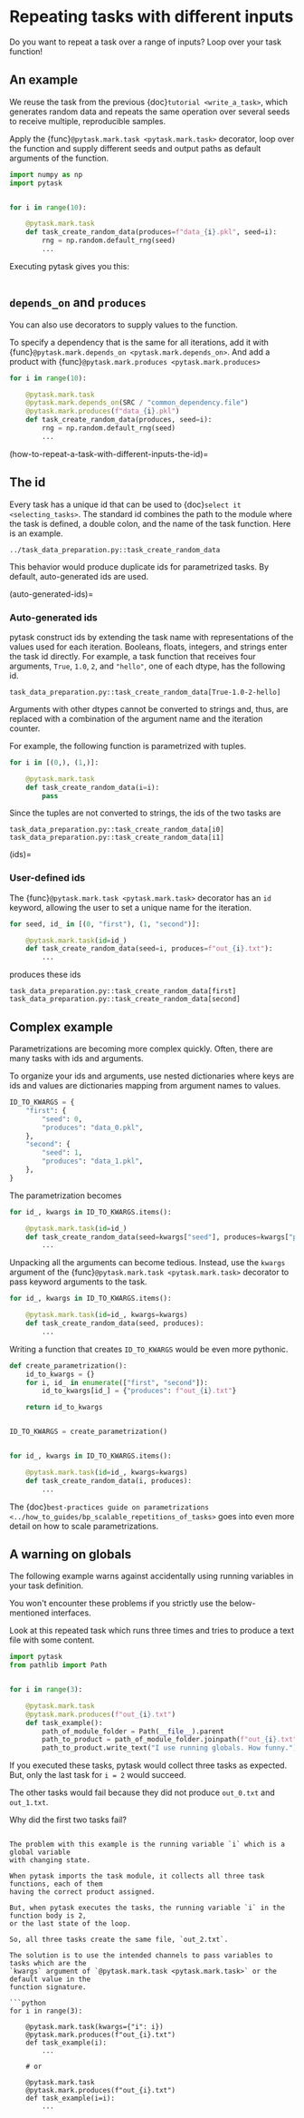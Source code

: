 # Repeating tasks with different inputs

Do you want to repeat a task over a range of inputs? Loop over your task function!

## An example

We reuse the task from the previous {doc}`tutorial <write_a_task>`, which generates
random data and repeats the same operation over several seeds to receive multiple,
reproducible samples.

Apply the {func}`@pytask.mark.task <pytask.mark.task>` decorator, loop over the function
and supply different seeds and output paths as default arguments of the function.

```python
import numpy as np
import pytask


for i in range(10):

    @pytask.mark.task
    def task_create_random_data(produces=f"data_{i}.pkl", seed=i):
        rng = np.random.default_rng(seed)
        ...
```

Executing pytask gives you this:

```{include} ../_static/md/repeating-tasks.md
```

## `depends_on` and `produces`

You can also use decorators to supply values to the function.

To specify a dependency that is the same for all iterations, add it with
{func}`@pytask.mark.depends_on <pytask.mark.depends_on>`. And add a product with
{func}`@pytask.mark.produces <pytask.mark.produces>`

```python
for i in range(10):

    @pytask.mark.task
    @pytask.mark.depends_on(SRC / "common_dependency.file")
    @pytask.mark.produces(f"data_{i}.pkl")
    def task_create_random_data(produces, seed=i):
        rng = np.random.default_rng(seed)
        ...
```

(how-to-repeat-a-task-with-different-inputs-the-id)=

## The id

Every task has a unique id that can be used to {doc}`select it <selecting_tasks>`. The
standard id combines the path to the module where the task is defined, a double colon,
and the name of the task function. Here is an example.

```
../task_data_preparation.py::task_create_random_data
```

This behavior would produce duplicate ids for parametrized tasks. By default,
auto-generated ids are used.

(auto-generated-ids)=

### Auto-generated ids

pytask construct ids by extending the task name with representations of the values used
for each iteration. Booleans, floats, integers, and strings enter the task id directly.
For example, a task function that receives four arguments, `True`, `1.0`, `2`, and
`"hello"`, one of each dtype, has the following id.

```
task_data_preparation.py::task_create_random_data[True-1.0-2-hello]
```

Arguments with other dtypes cannot be converted to strings and, thus, are replaced with
a combination of the argument name and the iteration counter.

For example, the following function is parametrized with tuples.

```python
for i in [(0,), (1,)]:

    @pytask.mark.task
    def task_create_random_data(i=i):
        pass
```

Since the tuples are not converted to strings, the ids of the two tasks are

```
task_data_preparation.py::task_create_random_data[i0]
task_data_preparation.py::task_create_random_data[i1]
```

(ids)=

### User-defined ids

The {func}`@pytask.mark.task <pytask.mark.task>` decorator has an `id` keyword, allowing
the user to set a unique name for the iteration.

```python
for seed, id_ in [(0, "first"), (1, "second")]:

    @pytask.mark.task(id=id_)
    def task_create_random_data(seed=i, produces=f"out_{i}.txt"):
        ...
```

produces these ids

```
task_data_preparation.py::task_create_random_data[first]
task_data_preparation.py::task_create_random_data[second]
```

## Complex example

Parametrizations are becoming more complex quickly. Often, there are many tasks with ids
and arguments.

To organize your ids and arguments, use nested dictionaries where keys are ids and
values are dictionaries mapping from argument names to values.

```python
ID_TO_KWARGS = {
    "first": {
        "seed": 0,
        "produces": "data_0.pkl",
    },
    "second": {
        "seed": 1,
        "produces": "data_1.pkl",
    },
}
```

The parametrization becomes

```python
for id_, kwargs in ID_TO_KWARGS.items():

    @pytask.mark.task(id=id_)
    def task_create_random_data(seed=kwargs["seed"], produces=kwargs["produces"]):
        ...
```

Unpacking all the arguments can become tedious. Instead, use the `kwargs` argument of
the {func}`@pytask.mark.task <pytask.mark.task>` decorator to pass keyword arguments to
the task.

```python
for id_, kwargs in ID_TO_KWARGS.items():

    @pytask.mark.task(id=id_, kwargs=kwargs)
    def task_create_random_data(seed, produces):
        ...
```

Writing a function that creates `ID_TO_KWARGS` would be even more pythonic.

```python
def create_parametrization():
    id_to_kwargs = {}
    for i, id_ in enumerate(["first", "second"]):
        id_to_kwargs[id_] = {"produces": f"out_{i}.txt"}

    return id_to_kwargs


ID_TO_KWARGS = create_parametrization()


for id_, kwargs in ID_TO_KWARGS.items():

    @pytask.mark.task(id=id_, kwargs=kwargs)
    def task_create_random_data(i, produces):
        ...
```

The
{doc}`best-practices guide on parametrizations <../how_to_guides/bp_scalable_repetitions_of_tasks>`
goes into even more detail on how to scale parametrizations.

## A warning on globals

The following example warns against accidentally using running variables in your task
definition.

You won't encounter these problems if you strictly use the below-mentioned interfaces.

Look at this repeated task which runs three times and tries to produce a text file with
some content.

```python
import pytask
from pathlib import Path


for i in range(3):

    @pytask.mark.task
    @pytask.mark.produces(f"out_{i}.txt")
    def task_example():
        path_of_module_folder = Path(__file__).parent
        path_to_product = path_of_module_folder.joinpath(f"out_{i}.txt")
        path_to_product.write_text("I use running globals. How funny.")
```

If you executed these tasks, pytask would collect three tasks as expected. But, only the
last task for `i = 2` would succeed.

The other tasks would fail because they did not produce `out_0.txt` and `out_1.txt`.

Why did the first two tasks fail?

```{dropdown} Explanation

The problem with this example is the running variable `i` which is a global variable
with changing state.

When pytask imports the task module, it collects all three task functions, each of them
having the correct product assigned.

But, when pytask executes the tasks, the running variable `i` in the function body is 2,
or the last state of the loop.

So, all three tasks create the same file, `out_2.txt`.

The solution is to use the intended channels to pass variables to tasks which are the
`kwargs` argument of `@pytask.mark.task <pytask.mark.task>` or the default value in the
function signature.

```python
for i in range(3):

    @pytask.mark.task(kwargs={"i": i})
    @pytask.mark.produces(f"out_{i}.txt")
    def task_example(i):
        ...

    # or

    @pytask.mark.task
    @pytask.mark.produces(f"out_{i}.txt")
    def task_example(i=i):
        ...
```

